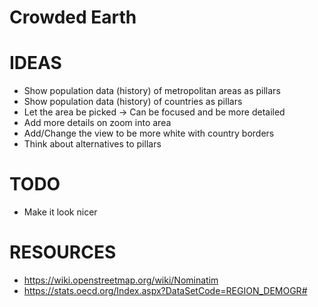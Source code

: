 # Crowded Earth

# IDEAS
- Show population data (history) of metropolitan areas as pillars
- Show population data (history) of countries as pillars
- Let the area be picked -> Can be focused and be more detailed
- Add more details on zoom into area
- Add/Change the view to be more white with country borders
- Think about alternatives to pillars

# TODO
- Make it look nicer

# RESOURCES
- https://wiki.openstreetmap.org/wiki/Nominatim
- https://stats.oecd.org/Index.aspx?DataSetCode=REGION_DEMOGR#